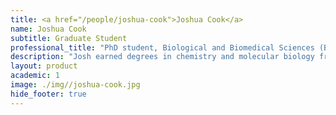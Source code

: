 ```yaml
---
title: <a href="/people/joshua-cook">Joshua Cook</a>
name: Joshua Cook
subtitle: Graduate Student
professional_title: "PhD student, Biological and Biomedical Sciences (BBS), Harvard Medical School (2017-2022)"  # Joined professional titles
description: "Josh earned degrees in chemistry and molecular biology from the University of California, Irvine. There, he trained under Professor Melissa Lodoen studying the deceptive dissemination tactics ofToxolasma gondii. Now, he is pursuing his PhD under the tutelage of Kevin Haigis and Peter Park studying the cellular effects of somatic mutations in cancer tumors."
layout: product
academic: 1
image: ./img//joshua-cook.jpg
hide_footer: true
---
```

